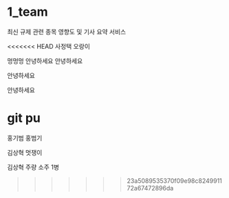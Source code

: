 # 1_team
최신 규제 관련 종목 영향도 및 기사 요약 서비스

<<<<<<< HEAD
사정택 오랑이

멍멍멍 안녕하세요
안녕하세요


안녕하세요

안녕하세요

git pu
=======
홍기범 홍범기 

김상혁 멋쟁이

김상혁 주량 소주 1병
>>>>>>> 23a5089535370f09e98c824991172a67472896da
